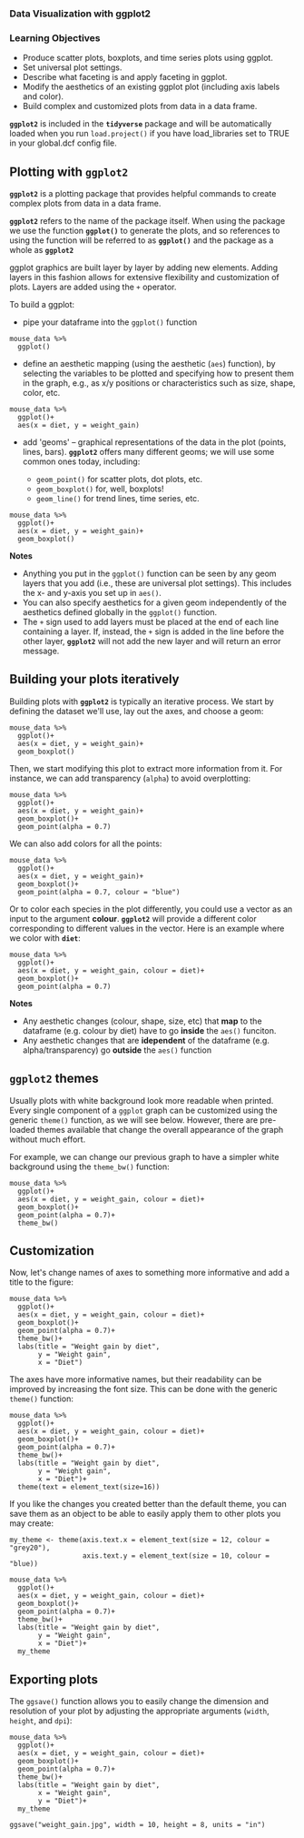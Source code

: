### Data Visualization with ggplot2



 ### Learning Objectives

 * Produce scatter plots, boxplots, and time series plots using ggplot.
 * Set universal plot settings.
 * Describe what faceting is and apply faceting in ggplot.
 * Modify the aesthetics of an existing ggplot plot (including axis labels and color).
 * Build complex and customized plots from data in a data frame.


**`ggplot2`** is included in the **`tidyverse`** package and will be automatically loaded when you run `load.project()` 
if you have load_libraries set to TRUE in your global.dcf config file. 

## Plotting with **`ggplot2`**

**`ggplot2`** is a plotting package that provides helpful commands to create complex plots
from data in a data frame. 

**`ggplot2`** refers to the name of the package itself. When using the package we use the
function **`ggplot()`** to generate the plots, and so references to using the function will
be referred to as **`ggplot()`** and the package as a whole as **`ggplot2`** 

ggplot graphics are built layer by layer by adding new elements. Adding layers in
this fashion allows for extensive flexibility and customization of plots. Layers
are added using the `+` operator. 

To build a ggplot:

- pipe your dataframe into the `ggplot()` function

```{r}
mouse_data %>%
  ggplot()
```

- define an aesthetic mapping (using the aesthetic (`aes`) function), by
selecting the variables to be plotted and specifying how to present them in the
graph, e.g., as x/y positions or characteristics such as size, shape, color, etc. 

```{r}
mouse_data %>%
  ggplot()+
  aes(x = diet, y = weight_gain)
```

- add 'geoms' – graphical representations of the data in the plot (points,
  lines, bars). **`ggplot2`** offers many different geoms; we will use some
  common ones today, including:

  * `geom_point()` for scatter plots, dot plots, etc.
  * `geom_boxplot()` for, well, boxplots!
  * `geom_line()` for trend lines, time series, etc.  

```{r}
mouse_data %>%
  ggplot()+
  aes(x = diet, y = weight_gain)+
  geom_boxplot()
```

**Notes**

- Anything you put in the `ggplot()` function can be seen by any geom layers
  that you add (i.e., these are universal plot settings). This includes the x-
  and y-axis you set up in `aes()`.
- You can also specify aesthetics for a given geom independently of the
  aesthetics defined globally in the `ggplot()` function.
- The `+` sign used to add layers must be placed at the end of each line
  containing a layer. If, instead, the `+` sign is added in the line before the
  other layer, **`ggplot2`** will not add the new layer and will return an error
  message.

## Building your plots iteratively

Building plots with **`ggplot2`** is typically an iterative process. We start by
defining the dataset we'll use, lay out the axes, and choose a geom:

```{r}
mouse_data %>%
  ggplot()+
  aes(x = diet, y = weight_gain)+
  geom_boxplot()
```

Then, we start modifying this plot to extract more information from it. For
instance, we can add transparency (`alpha`) to avoid overplotting:

```{r}
mouse_data %>%
  ggplot()+
  aes(x = diet, y = weight_gain)+
  geom_boxplot()+
  geom_point(alpha = 0.7)
```

We can also add colors for all the points:

```{r}
mouse_data %>%
  ggplot()+
  aes(x = diet, y = weight_gain)+
  geom_boxplot()+
  geom_point(alpha = 0.7, colour = "blue")
```

Or to color each species in the plot differently, you could use a vector as an input to the argument **colour**. **`ggplot2`** will provide a different color corresponding to different values in the vector. Here is an example where we color with **`diet`**:


```{r}
mouse_data %>%
  ggplot()+
  aes(x = diet, y = weight_gain, colour = diet)+
  geom_boxplot()+
  geom_point(alpha = 0.7)
```

**Notes**

- Any aesthetic changes (colour, shape, size, etc) that **map** to the dataframe (e.g. colour by diet) have to go **inside** the `aes()` funciton.
- Any aesthetic changes that are **idependent** of the dataframe (e.g. alpha/transparency) go **outside** the `aes()` function

## **`ggplot2`** themes

Usually plots with white background look more readable when printed.
Every single component of a `ggplot` graph can be customized using the generic
`theme()` function, as we will see below. However, there are pre-loaded themes
available that change the overall appearance of the graph without much effort.

For example, we can change our previous graph to have a simpler white background
using the `theme_bw()` function:

```{r}
mouse_data %>%
  ggplot()+
  aes(x = diet, y = weight_gain, colour = diet)+
  geom_boxplot()+
  geom_point(alpha = 0.7)+
  theme_bw()
```

## Customization

Now, let's change names of axes to something more informative
and add a title to the figure:

```{r}
mouse_data %>%
  ggplot()+
  aes(x = diet, y = weight_gain, colour = diet)+
  geom_boxplot()+
  geom_point(alpha = 0.7)+
  theme_bw()+
  labs(title = "Weight gain by diet", 
       y = "Weight gain", 
       x = "Diet")
```

The axes have more informative names, but their readability can be improved by
increasing the font size. This can be done with the generic `theme()` function:

```{r}
mouse_data %>%
  ggplot()+
  aes(x = diet, y = weight_gain, colour = diet)+
  geom_boxplot()+
  geom_point(alpha = 0.7)+
  theme_bw()+
  labs(title = "Weight gain by diet", 
       y = "Weight gain", 
       x = "Diet")+
  theme(text = element_text(size=16))
```

If you like the changes you created better than the default theme, you can save
them as an object to be able to easily apply them to other plots you may create:

```{r}
my_theme <- theme(axis.text.x = element_text(size = 12, colour = "grey20"),
                  axis.text.y = element_text(size = 10, colour = "blue))
```

```{r}
mouse_data %>%
  ggplot()+
  aes(x = diet, y = weight_gain, colour = diet)+
  geom_boxplot()+
  geom_point(alpha = 0.7)+
  theme_bw()+
  labs(title = "Weight gain by diet", 
       y = "Weight gain", 
       x = "Diet")+
  my_theme
```

## Exporting plots

The `ggsave()` function allows you to easily change the
dimension and resolution of your plot by adjusting the appropriate arguments
(`width`, `height`, and `dpi`):

```{r}
mouse_data %>%
  ggplot()+
  aes(x = diet, y = weight_gain, colour = diet)+
  geom_boxplot()+
  geom_point(alpha = 0.7)+
  theme_bw()+
  labs(title = "Weight gain by diet", 
       x = "Weight gain", 
       y = "Diet")+
  my_theme
  
ggsave("weight_gain.jpg", width = 10, height = 8, units = "in")
```
